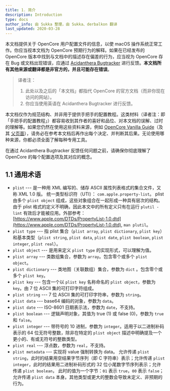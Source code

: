 ```yaml
---
title: 1. 简介
description: Introduction
type: docs
author_info: 由 Sukka 整理，由 Sukka、derbalkon 翻译
last_updated: 2020-03-28
---
```


本文档提供关于 OpenCore 用户配置文件的信息，以使 macOS 操作系统正常工作。你应当视本文档为 OpenCore 预期行为的解释。如果在已经发布的 OpenCore 版本中找到与文档中的描述存在偏差的行为，应当视为 OpenCore 存在 Bug 或文档出现错误，应通过 [Acidanthera Bugtracker](https://github.com/acidanthera/bugtracker) 进行反馈。**本文档所有其他来源或翻译都是非官方的，并且可能存在错误**。

> 译者注：
> 1. 此处以及之后的「本文档」都指代 OpenCore 的官方文档（而非你现在访问的网站）。
> 2. 你应当使用英语在 Acidanthera Bugtracker 进行反馈。

本文档仅作为规范结构、并非用于提供手把手的配置教程。这类材料（译者注：即「手把手的配置教程」）都容易收到其作者的喜好和品位、对本文档的误解、过时的理解等。如果您仍然在使用这些资料来源，例如 [OpenCore Vanilla Guide](https://khronokernel-2.gitbook.io/opencore-vanilla-desktop-guide/)（及其 [父页面](https://khronokernel-1.gitbook.io/getting-started-with-opencore)），请务必在参考本文档后再作出每个决定、并判断其后果。无论使用哪种来源，你都必须全面了解每种专用工具。

在通过 Acidanthera Bugtracker 反馈任何问题之前，请确保你彻底理解了 OpenCore 的每个配置选项及其对应的概念。

## 1.1 通用术语

- `plist` --- 是一种用 XML 编写的、储存 ASCII 属性列表格式的集合文件，又称 XML 1.0 版。 统一类型标识符（UTI）： `com.apple.property-list`。 plist 由多个 `plist object` 组成，这些对象组合在一起形成一种具有层次的结构。 由于 plist 格式的定义不明确，因此本文中的所有定义只有在运行 `plutil -lint` 有效后才能被应用。外部参考： [https://www.apple.com/DTDs/PropertyList-1.0.dtd](https://www.apple.com/DTDs/PropertyList-1.0.dtd),  `man plutil`。
-   `plist type` --- 指 plist 集合（`plist array`, `plist dictionary`, `plist key`）和基本类型（`plist string`, `plist data`, `plist date`, `plist boolean`, `plist integer`,  `plist real`）。
-   `plist object` --- 是用来定义 `plist type` 的实现形式，可以理解为值。
-   `plist array` --- 类数组集合，参数为 `array`。包含零个或多个  `plist object`。
-   `plist dictionary` --- 类地图（关联数组）集合，参数为 `dict` 。包含零个或多个 `plist key`。
-   `plist key` --- 包含一个以 `plist key` 名称命名的 `plist object`，参数为 `key`。由 7 位 ASCII 集的可打印字符组成。
-   `plist string` --- 7 位 ASCII 集的可打印字符串，参数为 `string`。
-   `plist data` --- base64 编码的对象，参数为 `data`。
-   `plist date` --- ISO-8601 日期表示法，参数为 `date`，不支持。
-   `plist boolean` --- 逻辑声明对象，其值为 true (1) 或 false (0)，参数为 `true` 和 `false`。
-   `plist integer` --- 带符号的 10 进制，参数为 `integer`。适用于以二进制补码表示的 64 位无符号整数，除非在特定的 `plist object` 描述中明确提及一个更小的、有或无符号的整数类型。
-   `plist real` --- 浮点数，参数为 `real`，不支持。
- `plist metadata` --- 实现将 value 强制转换为 data。 允许传递 `plist string`，此时的结果用空结果字节序列（即 C 字符串）表示；允许传递 `plist integer`，此时的结果用二进制补码形式的 32 位小尾数字节序列表示；允许传递 `plist boolean`， 此时的值为一个字节：`01` 表示 `true`，`00` 表示 `false`；允许传递 `plist data` 本身。其他类型或更大的整数会导致未定义、非预期的行为。

